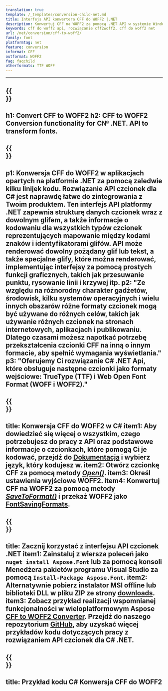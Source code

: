 ```yaml
---
translation: true
template: /_templates/conversion-child-net.md
title: Interfejs API konwertera CFF do WOFF2 |.NET
description: Konwertuj CFF na WOFF2 za pomocą .NET API w systemie Windows. Zintegruj tę natywną funkcję konwersji czcionek CFF na WOFF2 we własnym rozwiązaniu.
keywords: cff do woff2 api, rozwiązanie cff2woff2, cff do woff2 net
url: /net/conversion/cff-to-woff2/
family: font
platformtag: net
feature: conversion
informat: CFF
outformat: WOFF2
faq: faqchild
otherformats: TTF WOFF
---
```


---
{{<section banner>}}
---
h1: Convert CFF to WOFF2
h2: CFF to WOFF2 Conversion functionality for C№ .NET. API to transform fonts.
---

{{<section overview>}}
---
p1: Konwersja CFF do WOFF2 w aplikacjach opartych na platformie .NET za pomocą zaledwie kilku linijek kodu. Rozwiązanie API czcionek dla С# jest naprawdę łatwe do zintegrowania z Twoim produktem. Ten interfejs API platformy .NET zapewnia strukturę danych czcionek wraz z dowolnym glifem, a także informacje o kodowaniu dla wszystkich typów czcionek reprezentujących mapowanie między kodami znaków i identyfikatorami glifów. API może renderować dowolny pożądany glif lub tekst, a także specjalne glify, które można renderować, implementując interfejsy za pomocą prostych funkcji graficznych, takich jak przesuwanie punktu, rysowanie linii i krzywej itp.
p2: "Ze względu na różnorodny charakter gadżetów, środowisk, kilku systemów operacyjnych i wielu innych obszarów różne formaty czcionek mogą być używane do różnych celów, takich jak używanie różnych czcionek na stronach internetowych, aplikacjach i publikowaniu. Dlatego czasami możesz napotkać potrzebę przekształcenia czcionki CFF na inną o innym formacie, aby spełnić wymagania wyświetlania."
p3: "Oferujemy Ci rozwiązanie С# .NET Api, które obsługuje następne czcionki jako formaty wejściowe: TrueType (TTF) i Web Open Font Format (WOFF i WOFF2)."
---

{{<section feature1>}}
---
title: Konwersja CFF do WOFF2 w C#
item1: Aby dowiedzieć się więcej o wszystkim, czego potrzebujesz do pracy z API oraz podstawowe informacje o czcionkach, które pomogą Ci je kodować, przejdź do [Dokumentacja](https://docs.aspose.com/font/) i wybierz język, który kodujesz w.
item2: Otwórz czcionkę CFF za pomocą metody [*Open()*](https://reference.aspose.com/font/net/aspose.font/font/open/).
item3: Określ ustawienia wyjściowe WOFF2.
item4: Konwertuj CFF na WOFF2 za pomocą metody [*SaveToFormat()*](https://reference.aspose.com/font/net/aspose.font/font/savetoformat/) i przekaż WOFF2 jako [FontSavingFormats](https://reference.aspose.com/font/net/aspose.font/fontsavingformats/).
---

{{<section feature2>}}
---
title: Zacznij korzystać z interfejsu API czcionek .NET
item1: Zainstaluj z wiersza poleceń jako ```nuget install Aspose.Font``` lub za pomocą konsoli Menedżera pakietów programu Visual Studio za pomocą ```Install-Package Aspose.Font```.
item2: Alternatywnie pobierz instalator MSI offline lub biblioteki DLL w pliku ZIP ze strony [downloads](https://releases.aspose.com/font/net/).
item3: Zobacz przykład realizacji wspomnianej funkcjonalności w wieloplatformowym Aspose [CFF to WOFF2 Converter](https://products.aspose.app/font/conversion/cff-to-woff2). Przejdź do naszego repozytorium [GitHub](https://github.com/aspose-font/Aspose.Font-Documentation/tree/master/net-examples), aby uzyskać więcej przykładów kodu dotyczących pracy z rozwiązaniem API czcionek dla C# .NET.
---

{{<section codeexample>}}
---
title: Przykład kodu C# Konwersja CFF do WOFF2
---
